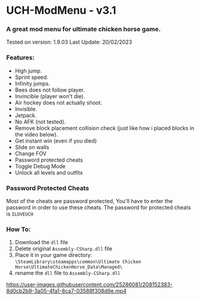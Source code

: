 # UCH-ModMenu - v3.1
### A great mod menu for ultimate chicken horse game.

Tested on version: 1.9.03
Last Update: 20/02/2023

### Features:
* High jump.
* Sprint speed.
* Infinity jumps.
* Bees does not follow player.
* Invincible (player won't die).
* Air hockey does not actually shoot.
* Invisible.
* Jetpack.
* No AFK (not tested).
* Remove block placement collision check (just like how i placed blocks in the video below).
* Get instant win (even if you died)
* Slide on walls
* Change FOV
* Password protected cheats
* Toggle Debug Mode
* Unlock all levels and outfits


### Password Protected Cheats
Most of the cheats are password protected, You'll have to enter the password in order to use these cheats.
The password for protected cheats is `ILOVEUCH`

### How To:
1) Download the `dll` file
2) Delete original `Assembly-CSharp.dll` file
3) Place it in your game directory: `\SteamLibrary\steamapps\common\Ultimate Chicken Horse\UltimateChickenHorse_Data\Managed\`
4) rename the `dll` file to `Assembly-CSharp.dll`


https://user-images.githubusercontent.com/25286081/208152383-8d0cb2b9-3a05-4fa1-8ca7-03588f308d9e.mp4

